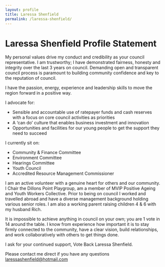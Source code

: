 ```yaml
---
layout: profile
title: Laressa Shenfield
permalink: /laressa-shenfield/
---
```


# Laressa Shenfield Profile Statement


My personal values drive my conduct and credibility as your council representative. I am trustworthy; I have demonstrated fairness, honesty and integrity over the last 3 years on council. Demanding open and transparent council process is paramount to building community confidence and key to the reputation of council.

I have the passion, energy, experience and leadership skills to move the region forward in a positive way.

I advocate for:

* Sensible and accountable use of ratepayer funds and cash reserves with a focus on core council activities as priorities
* A ‘can do’ culture that enables business investment and innovation
* Opportunities and facilities for our young people to get the support they need to succeed

I currently sit on:

* Community &amp; Finance Committee
* Environment Committee
* Hearings Committee
* Youth Council
* Accredited Resource Management Commissioner

I am an active volunteer with a genuine heart for others and our community. I Chair the Dillons Point Playgroup, am a member of MVIP Positive Ageing and Youth Workers Collective. Prior to being on council I worked and travelled abroad and have a diverse management background holding various senior roles. I am also a working parent raising children 4 &amp; 6 with my husband Rich.

It is impossible to achieve anything in council on your own; you are 1 vote in 14 around the table. I know from experience how important it is to stay firmly connected to the community, have a clear vision, build relationships, and work collaboratively with others to get things done.

I ask for your continued support, Vote Back Laressa Shenfield.

Please contact me direct if you have any questions laressashenfield@hotmail.com
